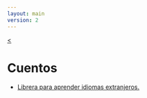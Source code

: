 ```yaml
---
layout: main
version: 2
---
```

[<](/wiki/es)

# Cuentos

* [Librera para aprender idiomas extranjeros.](/wiki/stories/librera-for-study-foreign-languages/es)
